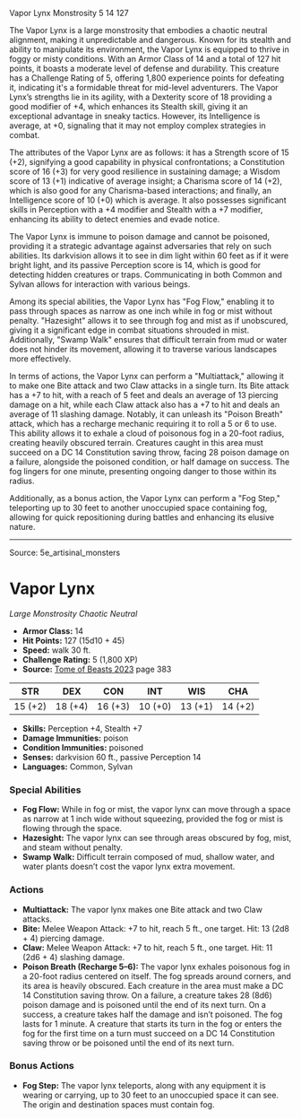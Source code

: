 <MonsterName/>Vapor Lynx</MonsterName>
<CreatureType/>Monstrosity</CreatureType>
<CR/>5</CR>
<AC/>14</AC>
<HP/>127</HP>
<summary>The Vapor Lynx is a large monstrosity that embodies a chaotic neutral alignment, making it unpredictable and dangerous. Known for its stealth and ability to manipulate its environment, the Vapor Lynx is equipped to thrive in foggy or misty conditions. With an Armor Class of 14 and a total of 127 hit points, it boasts a moderate level of defense and durability. This creature has a Challenge Rating of 5, offering 1,800 experience points for defeating it, indicating it's a formidable threat for mid-level adventurers. The Vapor Lynx’s strengths lie in its agility, with a Dexterity score of 18 providing a good modifier of +4, which enhances its Stealth skill, giving it an exceptional advantage in sneaky tactics. However, its Intelligence is average, at +0, signaling that it may not employ complex strategies in combat.</summary>

<detail>

The attributes of the Vapor Lynx are as follows: it has a Strength score of 15 (+2), signifying a good capability in physical confrontations; a Constitution score of 16 (+3) for very good resilience in sustaining damage; a Wisdom score of 13 (+1) indicative of average insight; a Charisma score of 14 (+2), which is also good for any Charisma-based interactions; and finally, an Intelligence score of 10 (+0) which is average. It also possesses significant skills in Perception with a +4 modifier and Stealth with a +7 modifier, enhancing its ability to detect enemies and evade notice.

The Vapor Lynx is immune to poison damage and cannot be poisoned, providing it a strategic advantage against adversaries that rely on such abilities. Its darkvision allows it to see in dim light within 60 feet as if it were bright light, and its passive Perception score is 14, which is good for detecting hidden creatures or traps. Communicating in both Common and Sylvan allows for interaction with various beings.

Among its special abilities, the Vapor Lynx has "Fog Flow," enabling it to pass through spaces as narrow as one inch while in fog or mist without penalty. "Hazesight" allows it to see through fog and mist as if unobscured, giving it a significant edge in combat situations shrouded in mist. Additionally, "Swamp Walk" ensures that difficult terrain from mud or water does not hinder its movement, allowing it to traverse various landscapes more effectively.

In terms of actions, the Vapor Lynx can perform a "Multiattack," allowing it to make one Bite attack and two Claw attacks in a single turn. Its Bite attack has a +7 to hit, with a reach of 5 feet and deals an average of 13 piercing damage on a hit, while each Claw attack also has a +7 to hit and deals an average of 11 slashing damage. Notably, it can unleash its "Poison Breath" attack, which has a recharge mechanic requiring it to roll a 5 or 6 to use. This ability allows it to exhale a cloud of poisonous fog in a 20-foot radius, creating heavily obscured terrain. Creatures caught in this area must succeed on a DC 14 Constitution saving throw, facing 28 poison damage on a failure, alongside the poisoned condition, or half damage on success. The fog lingers for one minute, presenting ongoing danger to those within its radius.

Additionally, as a bonus action, the Vapor Lynx can perform a "Fog Step," teleporting up to 30 feet to another unoccupied space containing fog, allowing for quick repositioning during battles and enhancing its elusive nature.</detail>



---

Source: 5e_artisinal_monsters

# Vapor Lynx

*Large* *Monstrosity* *Chaotic Neutral*

- **Armor Class:** 14
- **Hit Points:** 127 (15d10 + 45)
- **Speed:** walk 30 ft.
- **Challenge Rating:** 5 (1,800 XP)
- **Source:** [Tome of Beasts 2023](https://koboldpress.com/kpstore/product/tome-of-beasts-1-2023-edition/) page 383

| STR | DEX | CON | INT | WIS | CHA |
| --- | --- | --- | --- | --- | --- |
| 15 (+2) | 18 (+4) | 16 (+3) | 10 (+0) | 13 (+1) | 14 (+2) |

- **Skills:** Perception +4, Stealth +7
- **Damage Immunities:** poison
- **Condition Immunities:** poisoned
- **Senses:** darkvision 60 ft., passive Perception 14
- **Languages:** Common, Sylvan

### Special Abilities

- **Fog Flow:** While in fog or mist, the vapor lynx can move through a space as narrow at 1 inch wide without squeezing, provided the fog or mist is flowing through the space.
- **Hazesight:** The vapor lynx can see through areas obscured by fog, mist, and steam without penalty.
- **Swamp Walk:** Difficult terrain composed of mud, shallow water, and water plants doesn’t cost the vapor lynx extra movement.

### Actions

- **Multiattack:** The vapor lynx makes one Bite attack and two Claw attacks.
- **Bite:** Melee Weapon Attack: +7 to hit, reach 5 ft., one target. Hit: 13 (2d8 + 4) piercing damage.
- **Claw:** Melee Weapon Attack: +7 to hit, reach 5 ft., one target. Hit: 11 (2d6 + 4) slashing damage.
- **Poison Breath (Recharge 5–6):** The vapor lynx exhales poisonous fog in a 20-foot radius centered on itself. The fog spreads around corners, and its area is heavily obscured. Each creature in the area must make a DC 14 Constitution saving throw. On a failure, a creature takes 28 (8d6) poison damage and is poisoned until the end of its next turn. On a success, a creature takes half the damage and isn’t poisoned. The fog lasts for 1 minute. A creature that starts its turn in the fog or enters the fog for the first time on a turn must succeed on a DC 14 Constitution saving throw or be poisoned until the end of its next turn.

### Bonus Actions

- **Fog Step:** The vapor lynx teleports, along with any equipment it is wearing or carrying, up to 30 feet to an unoccupied space it can see. The origin and destination spaces must contain fog.


